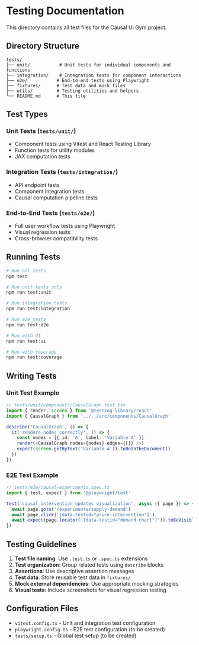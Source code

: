 # Testing Documentation

This directory contains all test files for the Causal UI Gym project.

## Directory Structure

```
tests/
├── unit/           # Unit tests for individual components and functions
├── integration/    # Integration tests for component interactions
├── e2e/           # End-to-end tests using Playwright
├── fixtures/      # Test data and mock files
├── utils/         # Testing utilities and helpers
└── README.md      # This file
```

## Test Types

### Unit Tests (`tests/unit/`)
- Component tests using Vitest and React Testing Library
- Function tests for utility modules
- JAX computation tests

### Integration Tests (`tests/integration/`)
- API endpoint tests
- Component integration tests
- Causal computation pipeline tests

### End-to-End Tests (`tests/e2e/`)
- Full user workflow tests using Playwright
- Visual regression tests
- Cross-browser compatibility tests

## Running Tests

```bash
# Run all tests
npm test

# Run unit tests only
npm run test:unit

# Run integration tests
npm run test:integration

# Run e2e tests
npm run test:e2e

# Run with UI
npm run test:ui

# Run with coverage
npm run test:coverage
```

## Writing Tests

### Unit Test Example
```typescript
// tests/unit/components/CausalGraph.test.tsx
import { render, screen } from '@testing-library/react'
import { CausalGraph } from '../../src/components/CausalGraph'

describe('CausalGraph', () => {
  it('renders nodes correctly', () => {
    const nodes = [{ id: 'A', label: 'Variable A' }]
    render(<CausalGraph nodes={nodes} edges={[]} />)
    expect(screen.getByText('Variable A')).toBeInTheDocument()
  })
})
```

### E2E Test Example
```typescript
// tests/e2e/causal-experiments.spec.ts
import { test, expect } from '@playwright/test'

test('causal intervention updates visualization', async ({ page }) => {
  await page.goto('/experiments/supply-demand')
  await page.click('[data-testid="price-intervention"]')
  await expect(page.locator('[data-testid="demand-chart"]')).toBeVisible()
})
```

## Testing Guidelines

1. **Test file naming**: Use `.test.ts` or `.spec.ts` extensions
2. **Test organization**: Group related tests using `describe` blocks
3. **Assertions**: Use descriptive assertion messages
4. **Test data**: Store reusable test data in `fixtures/`
5. **Mock external dependencies**: Use appropriate mocking strategies
6. **Visual tests**: Include screenshots for visual regression testing

## Configuration Files

- `vitest.config.ts` - Unit and integration test configuration
- `playwright.config.ts` - E2E test configuration (to be created)
- `tests/setup.ts` - Global test setup (to be created)